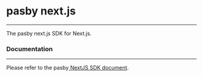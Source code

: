 # pasby next.js
---
The pasby next.js SDK for Next.js.


### Documentation
---
Please refer to the pasby[ NextJS SDK document]().